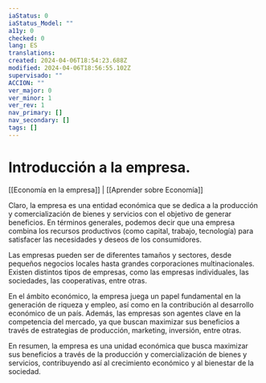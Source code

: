 ```yaml
---
iaStatus: 0
iaStatus_Model: ""
a11y: 0
checked: 0
lang: ES
translations: 
created: 2024-04-06T18:54:23.688Z
modified: 2024-04-06T18:56:55.102Z
supervisado: ""
ACCION: ""
ver_major: 0
ver_minor: 1
ver_rev: 1
nav_primary: []
nav_secondary: []
tags: []
---
```

# Introducción a la empresa.

[[Economía en la empresa]] | [[Aprender sobre Economía]]

Claro, la empresa es una entidad económica que se dedica a la producción y comercialización de bienes y servicios con el objetivo de generar beneficios. En términos generales, podemos decir que una empresa combina los recursos productivos (como capital, trabajo, tecnología) para satisfacer las necesidades y deseos de los consumidores.

Las empresas pueden ser de diferentes tamaños y sectores, desde pequeños negocios locales hasta grandes corporaciones multinacionales. Existen distintos tipos de empresas, como las empresas individuales, las sociedades, las cooperativas, entre otras.

En el ámbito económico, la empresa juega un papel fundamental en la generación de riqueza y empleo, así como en la contribución al desarrollo económico de un país. Además, las empresas son agentes clave en la competencia del mercado, ya que buscan maximizar sus beneficios a través de estrategias de producción, marketing, inversión, entre otras.

En resumen, la empresa es una unidad económica que busca maximizar sus beneficios a través de la producción y comercialización de bienes y servicios, contribuyendo así al crecimiento económico y al bienestar de la sociedad.
